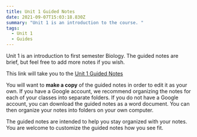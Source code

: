 ```yaml
---
title: Unit 1 Guided Notes
date: 2021-09-07T15:03:18.830Z
summary: "Unit 1 is an introduction to the course. "
tags:
  - Unit 1
  - Guides
---
```

Unit 1 is an introduction to first semester Biology. The guided notes are brief, but feel free to add more notes if you wish.

This link will take you to the [Unit 1 Guided Notes](https://docs.google.com/document/d/1PgDJi_csbRUM3XyvG9lODwNLM-YKYdZJPTgJ7NPcoe8/edit?usp=sharing)

You will want to **make a copy** of the guided notes in order to edit it as your own. If you have a Google account, we recommend organizing the notes for each of your classes into separate folders. If you do not have a Google account, you can download the guided notes as a word document. You can then organize your notes into folders on your own computer.

The guided notes are intended to help you stay organized with your notes. You are welcome to customize the guided notes how you see fit. 